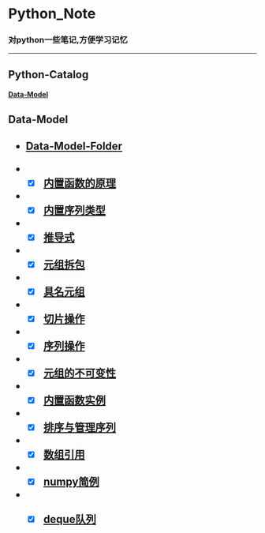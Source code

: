 # Python_Note

### 对python一些笔记,方便学习记忆

---

## Python-Catalog

#### [Data-Model](#Data-Model)



<h2 id="Data-Model"> Data-Model<h2>

*  [Data-Model-Folder](https://github.com/SunRelease/Python_Note/tree/master/Python%20Advanced/Data_Model)

* -[x] [内置函数的原理](https://github.com/SunRelease/Python_Note/blob/master/Python%20Advanced/Data_Model/mode.md)

* -[x] [内置序列类型](https://github.com/SunRelease/Python_Note/blob/master/Python%20Advanced/Data_Model/sequence.md)

* -[x] [推导式](https://github.com/SunRelease/Python_Note/blob/master/Python%20Advanced/Data_Model/derivation.md)

* -[x] [元组拆包](https://github.com/SunRelease/Python_Note/blob/master/Python%20Advanced/Data_Model/tuple_apart.md)

* -[x] [具名元组](https://github.com/SunRelease/Python_Note/blob/master/Python%20Advanced/Data_Model/named%20tuple.md)

* -[x] [切片操作](https://github.com/SunRelease/Python_Note/blob/master/Python%20Advanced/Data_Model/slice.md)

* -[x] [序列操作](https://github.com/SunRelease/Python_Note/blob/master/Python%20Advanced/Data_Model/sequence_replication.md)

* -[x] [元组的不可变性](https://github.com/SunRelease/Python_Note/blob/master/Python%20Advanced/Data_Model/replication.md)

* -[x] [内置函数实例](https://github.com/SunRelease/Python_Note/blob/master/Python%20Advanced/Data_Model/sorting.md)

* -[x] [排序与管理序列](https://github.com/SunRelease/Python_Note/blob/master/Python%20Advanced/Data_Model/bisects.md)

* -[x] [数组引用](https://github.com/SunRelease/Python_Note/blob/master/Python%20Advanced/Data_Model/tuples.md)

* -[x] [numpy简例](https://github.com/SunRelease/Python_Note/blob/master/Python%20Advanced/Data_Model/numpy_test.md)

* -[x] [deque队列](https://github.com/SunRelease/Python_Note/blob/master/Python%20Advanced/Data_Model/deque.md)




